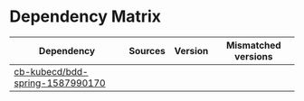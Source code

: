 # Dependency Matrix

Dependency | Sources | Version | Mismatched versions
---------- | ------- | ------- | -------------------
[cb-kubecd/bdd-spring-1587990170](https://github.com/cb-kubecd/bdd-spring-1587990170.git) |  | []() | 
